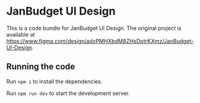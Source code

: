 
  # JanBudget UI Design

  This is a code bundle for JanBudget UI Design. The original project is available at https://www.figma.com/design/adxPMHXbdM8ZHsDptrKXmz/JanBudget-UI-Design.

  ## Running the code

  Run `npm i` to install the dependencies.

  Run `npm run dev` to start the development server.
  
